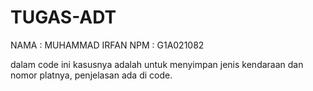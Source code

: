 # TUGAS-ADT
  NAMA : MUHAMMAD IRFAN
  NPM : G1A021082
  
 dalam code ini kasusnya adalah untuk menyimpan jenis kendaraan dan nomor platnya, penjelasan ada di code.
